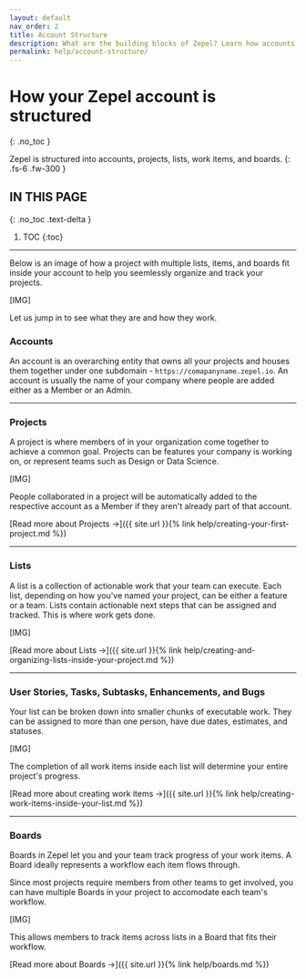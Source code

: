 ```yaml
---
layout: default
nav_order: 2
title: Account Structure
description: What are the building blocks of Zepel? Learn how accounts in Zepel are structured. 
permalink: help/account-structure/
---
```

# How your Zepel account is structured 
{: .no_toc }

Zepel is structured into accounts, projects, lists, work items, and boards.
{: .fs-6 .fw-300 }


## IN THIS PAGE
{: .no_toc .text-delta }

1. TOC
{:toc}

---

Below is an image of how a project with multiple lists, items, and boards fit inside your account to help you seemlessly organize and track your projects.

[IMG]

Let us jump in to see what they are and how they work.

### Accounts

An account is an overarching entity that owns all your projects and houses them together under one subdomain - ```https://comapanyname.zepel.io```. An account is usually the name of your company where people are added either as a Member or an Admin.

---

### Projects 

A project is where members of in your organization come together to achieve a common goal. Projects can be features your company is working on, or represent teams such as Design or Data Science. 

[IMG]

People collaborated in a project will be automatically added to the respective account as a Member if they aren't already part of that account.

[Read more about Projects ->]({{ site.url }}{% link help/creating-your-first-project.md %})

---

### Lists

A list is a collection of actionable work that your team can execute. Each list, depending on how you've named your project, can be either a feature or a team. Lists contain actionable next steps that can be assigned and tracked. This is where work gets done.

[IMG]

[Read more about Lists ->]({{ site.url }}{% link help/creating-and-organizing-lists-inside-your-project.md %})

---

### User Stories, Tasks, Subtasks, Enhancements, and Bugs

Your list can be broken down into smaller chunks of executable work. They can be assigned to more than one person, have due dates, estimates, and statuses.

[IMG]

The completion of all work items inside each list will determine your entire project's progress.

[Read more about creating work items ->]({{ site.url }}{% link help/creating-work-items-inside-your-list.md %})

---

### Boards

Boards in Zepel let you and your team track progress of your work items. A Board ideally represents a workflow each item flows through. 

Since most projects require members from other teams to get involved, you can have multiple Boards in your project to accomodate each team's workflow.

[IMG]

This allows members to track items across lists in a Board that fits their workflow.

[Read more about Boards ->]({{ site.url }}{% link help/boards.md %})